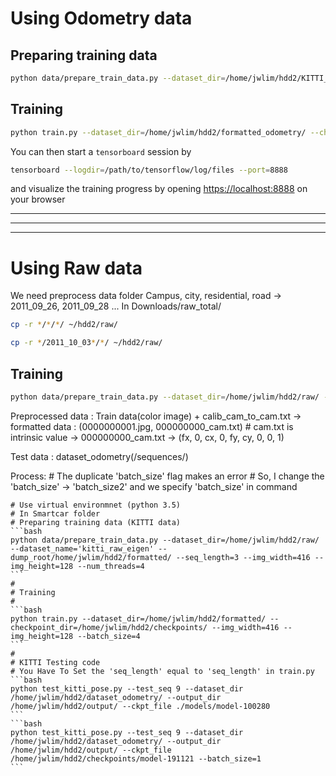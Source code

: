 # Using Odometry data
## Preparing training data
```bash
python data/prepare_train_data.py --dataset_dir=/home/jwlim/hdd2/KITTI_odometry/ --dataset_name='kitti_odom' --seq_length=3 --img_width=416 --img_height=128 --num_threads=4
```

## Training
```bash
python train.py --dataset_dir=/home/jwlim/hdd2/formatted_odometry/ --checkpoint_dir=/home/jwlim/hdd2/checkpoints/ --img_width=416 --img_height=128 --batch_size=4
```

You can then start a `tensorboard` session by
```bash
tensorboard --logdir=/path/to/tensorflow/log/files --port=8888
```
and visualize the training progress by opening [https://localhost:8888](https://localhost:8888) on your browser




---
---
---
# Using Raw data
We need preprocess data folder 
Campus, city, residential, road -> 2011_09_26, 2011_09_28 ...
In Downloads/raw_total/
```bash
cp -r */*/*/ ~/hdd2/raw/
```
```bash
cp -r */2011_10_03*/*/ ~/hdd2/raw/
```
## Training
```bash
python data/prepare_train_data.py --dataset_dir=/home/jwlim/hdd2/raw/ --dataset_name='kitti_raw_eigtn' --dump_root=/home/jwlim/hdd2/formatted/ --seq_length=3 --img_width=416 --img_height=128 --num_threads=4
```
Preprocessed data : Train data(color image) + calib_cam_to_cam.txt
	-> formatted data : (0000000001.jpg, 000000000_cam.txt) # cam.txt is intrinsic value
	-> 000000000_cam.txt -> (fx, 0, cx, 0, fy, cy, 0, 0, 1)

Test data : dataset_odometry(/sequences/)

Process:
	# The duplicate 'batch_size' flag makes an error
	# So, I change the 'batch_size' -> 'batch_size2' and we specify 'batch_size' in command

	# Use virtual environmnet (python 3.5)
	# In Smartcar folder
	# Preparing training data (KITTI data)
	```bash
	python data/prepare_train_data.py --dataset_dir=/home/jwlim/hdd2/raw/ --dataset_name='kitti_raw_eigen' --dump_root/home/jwlim/hdd2/formatted/ --seq_length=3 --img_width=416 --img_height=128 --num_threads=4
	```
	#
	# Training
	#
	```bash
	python train.py --dataset_dir=/home/jwlim/hdd2/formatted/ --checkpoint_dir=/home/jwlim/hdd2/checkpoints/ --img_width=416 --img_height=128 --batch_size=4
	```
	#
	# KITTI Testing code
	# You Have To Set the 'seq_length' equal to 'seq_length' in train.py
	```bash
	python test_kitti_pose.py --test_seq 9 --dataset_dir /home/jwlim/hdd2/dataset_odometry/ --output_dir /home/jwlim/hdd2/output/ --ckpt_file ./models/model-100280
	```
	```bash
	python test_kitti_pose.py --test_seq 9 --dataset_dir /home/jwlim/hdd2/dataset_odometry/ --output_dir /home/jwlim/hdd2/output/ --ckpt_file /home/jwlim/hdd2/checkpoints/model-191121 --batch_size=1
	```
